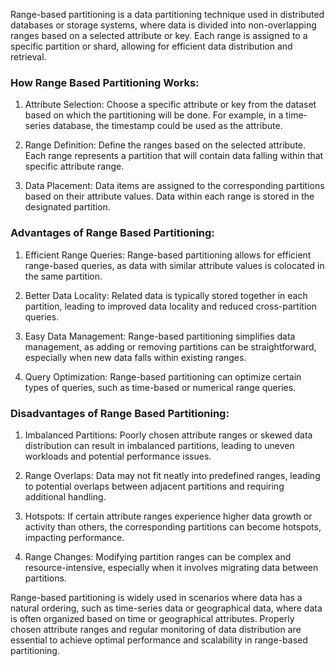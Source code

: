 Range-based partitioning is a data partitioning technique used in distributed databases or storage systems, where data is divided into non-overlapping ranges based on a selected attribute or key. Each range is assigned to a specific partition or shard, allowing for efficient data distribution and retrieval.

### How Range Based Partitioning Works:

1. Attribute Selection: Choose a specific attribute or key from the dataset based on which the partitioning will be done. For example, in a time-series database, the timestamp could be used as the attribute.

2. Range Definition: Define the ranges based on the selected attribute. Each range represents a partition that will contain data falling within that specific attribute range.

3. Data Placement: Data items are assigned to the corresponding partitions based on their attribute values. Data within each range is stored in the designated partition.

### Advantages of Range Based Partitioning:

1. Efficient Range Queries: Range-based partitioning allows for efficient range-based queries, as data with similar attribute values is colocated in the same partition.

2. Better Data Locality: Related data is typically stored together in each partition, leading to improved data locality and reduced cross-partition queries.

3. Easy Data Management: Range-based partitioning simplifies data management, as adding or removing partitions can be straightforward, especially when new data falls within existing ranges.

4. Query Optimization: Range-based partitioning can optimize certain types of queries, such as time-based or numerical range queries.

### Disadvantages of Range Based Partitioning:

1. Imbalanced Partitions: Poorly chosen attribute ranges or skewed data distribution can result in imbalanced partitions, leading to uneven workloads and potential performance issues.

2. Range Overlaps: Data may not fit neatly into predefined ranges, leading to potential overlaps between adjacent partitions and requiring additional handling.

3. Hotspots: If certain attribute ranges experience higher data growth or activity than others, the corresponding partitions can become hotspots, impacting performance.

4. Range Changes: Modifying partition ranges can be complex and resource-intensive, especially when it involves migrating data between partitions.

Range-based partitioning is widely used in scenarios where data has a natural ordering, such as time-series data or geographical data, where data is often organized based on time or geographical attributes. Properly chosen attribute ranges and regular monitoring of data distribution are essential to achieve optimal performance and scalability in range-based partitioning.

